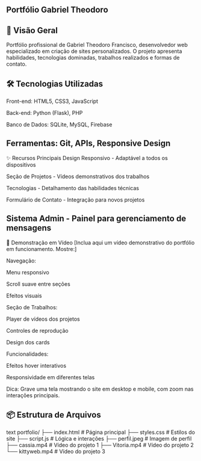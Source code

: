 Portfólio Gabriel Theodoro
-----------

📌 Visão Geral
---------
Portfólio profissional de Gabriel Theodoro Francisco, desenvolvedor web especializado em criação de sites personalizados. O projeto apresenta habilidades, tecnologias dominadas, trabalhos realizados e formas de contato.

🛠 Tecnologias Utilizadas
------
Front-end: HTML5, CSS3, JavaScript

Back-end: Python (Flask), PHP

Banco de Dados: SQLite, MySQL, Firebase

Ferramentas: Git, APIs, Responsive Design
------
✨ Recursos Principais
Design Responsivo - Adaptável a todos os dispositivos

Seção de Projetos - Vídeos demonstrativos dos trabalhos

Tecnologias - Detalhamento das habilidades técnicas

Formulário de Contato - Integração para novos projetos

Sistema Admin - Painel para gerenciamento de mensagens
------
🎥 Demonstração em Vídeo
[Inclua aqui um vídeo demonstrativo do portfólio em funcionamento. Mostre:]

Navegação:

Menu responsivo

Scroll suave entre seções

Efeitos visuais

Seção de Trabalhos:

Player de vídeos dos projetos

Controles de reprodução

Design dos cards

Funcionalidades:

Efeitos hover interativos

Responsividade em diferentes telas

Dica: Grave uma tela mostrando o site em desktop e mobile, com zoom nas interações principais.

📦 Estrutura de Arquivos
--------
text
portfolio/
├── index.html          # Página principal
├── styles.css          # Estilos do site
├── script.js           # Lógica e interações
├── perfil.jpeg         # Imagem de perfil
├── cassia.mp4          # Vídeo do projeto 1
├── Vitoria.mp4         # Vídeo do projeto 2
└── kittyweb.mp4        # Vídeo do projeto 3
